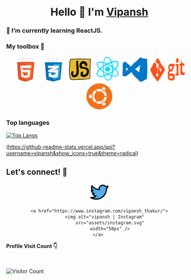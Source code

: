 <h1 align="center">
    Hello 👋 I'm <a href="https://vipansh-shekar.netlify.app/">Vipansh</a>
</h1>

### 🌱 I’m currently learning ReactJS.

### My toolbox 🔧

<div align="center">
    <img src="assets/html5.gif" width="70px"/>
    <img src="assets/css3.gif" width="70px"/>
    <img src="assets/js.gif" width="70px"/>
    <img src="assets/react.gif" width="70px"/>
    <img src="assets/vscode.webp" width="70px"/>
    <img src="assets/git.gif" width="100px" height="70px"/>
    <img src="assets/linux.gif" width="70px"/>
</div>

### Top languages

[![Top Langs](https://github-readme-stats.vercel.app/api/top-langs/?username=vipansh&layout=compact&theme=chartreuse-dark&hide=Jupyter%20Notebook)](https://github.com/anuraghazra/github-readme-stats)


(https://github-readme-stats.vercel.app/api?username=vipansh&show_icons=true&theme=radical)

## Let's connect! 🤝

<div align="center">
    <a href="https://twitter.com/VipanshThakur">
        <img alt="vipansh | Twitter"
            src="assets/twitter.svg"
            width="50px" />
    </a>
   
    <a href="https://www.instagram.com/vipansh_thakur/">
        <img alt="vipansh | Instagram"
            src="assets/instagram.svg"
            width="50px" />
    </a> 
   
</div>

**Profile Visit Count 👇**

<br>

![Visitor Count](https://profile-counter.glitch.me/{vipansh}/count.svg)